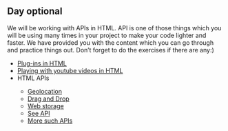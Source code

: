 <h2>Day optional</h2>
We will be working with APIs in HTML. API is one of those things which you will be using many times in your project to make your code lighter and faster. We have provided you with the content which you can go through and practice things out. Don’t forget to do the exercises if there are any:)
<ul>
  <li><a href="https://www.w3schools.com/html/html_object.asp">Plug-ins in HTML </a></li>
  <li><a href="https://www.w3schools.com/html/html_youtube.asp">Playing with youtube videos in HTML </a></li>
  <li>HTML APIs</li>
 <ul>
      <li><a href="https://www.w3schools.com/html/html5_geolocation.asp">Geolocation</a></li>
      <li><a href="https://www.w3schools.com/html/html5_draganddrop.asp">Drag and Drop</a></li>
      <li><a href="https://www.w3schools.com/html/html5_webstorage.asp">Web storage</a></li>
      <li><a href="https://www.w3schools.com/html/html5_serversentevents.asp">See API</a></li>
      <li><a href="https://developer.mozilla.org/en-US/docs/Web/API">More such APIs</a></li>
</ul>
 </ul>
